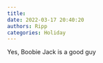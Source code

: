 ```yaml
---
title: 
date: 2022-03-17 20:40:20
authors: Ripp
categories: Holiday
---
```


 Yes, Boobie Jack is a good guy
